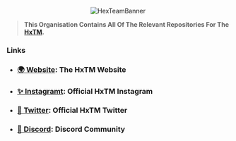 <p align="center">
  <img src="https://cdn.discordapp.com/attachments/844973689292193824/951401830146015232/unknown.png" alt="HexTeamBanner" />
</p>

> **This Organisation Contains All Of The Relevant Repositories For The [HxTM](https://hextm.com).**

### Links

- ### [🌍 Website](https://hextm.com): The HxTM Website
- ### [✨ Instagramt](https://instagram.com/hxtm): Official HxTM Instagram
- ### [🦜 Twitter](https://twitter.com/hxtm_): Official HxTM Twitter
- ### [💎 Discord](https://discord.gg/mmAG7bpyZx): Discord Community
